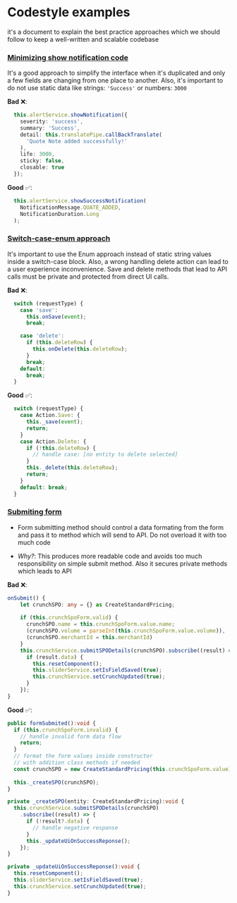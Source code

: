 # Codestyle examples

it's a document to explain the best practice approaches which we should follow to keep a well-written and scalable codebase



### [Minimizing show notification code ](#style-1)
It's a good approach to simplify the interface when it's duplicated and only a few fields are changing from one place to another. 
Also, it's important to do not use static data like strings: `'Success'` or numbers: `3000`

**Bad** ❌:
```typescript
  this.alertService.showNotification({
    severity: 'success',
    summary: 'Success',
    detail: this.translatePipe.callBackTranslate(
      'Quote Note added successfully!'
    ),
    life: 3000,
    sticky: false,
    closable: true
  });
```

**Good** ✅: 
```typescript
  this.alertService.showSuccessNotification(
    NotificationMessage.QUATE_ADDED,
    NotificationDuration.Long
  );
```
     

### [Switch-case-enum approach](#style-2)


It's important to use the Enum approach instead of static string values inside a switch-case block.
Also, a wrong handling delete action can lead to a user experience inconvenience.
Save and delete methods that lead to API calls must be private and protected from direct UI calls.

**Bad** ❌:
```typescript
  switch (requestType) {
    case 'save':
      this.onSave(event);
      break;

    case 'delete':
      if (this.deleteRow) {
        this.onDelete(this.deleteRow);
      }
      break;
    default:
      break;
  }
```

**Good** ✅: 
```typescript
  switch (requestType) {
    case Action.Save: {
      this._save(event);
      return;
    }
    case Action.Delete: {
      if (!this.deleteRow) {
        // handle case: [no entity to delete selected]
      }
      this._delete(this.deleteRow);
      return;
    }
    default: break;
  }
```
     

### [Submiting form](#style-3)

  - Form submitting method should control a data formating from the form and pass it to method which will send to API. Do not overload it with too much code

  - *Why?*: This produces more readable code and avoids too much responsibility on simple submit method. Also it secures private methods which leads to API

**Bad** ❌:
```typescript
onSubmit() {
    let crunchSPO: any = {} as CreateStandardPricing;
    
    if (this.crunchSpoForm.valid) {
      crunchSPO.name = this.crunchSpoForm.value.name;
      (crunchSPO.volume = parseInt(this.crunchSpoForm.value.volume)),
      (crunchSPO.merchantId = this.merchantId)
    }
    this.crunchService.submitSPODetails(crunchSPO).subscribe((result) => {
      if (result.data) {
        this.resetComponent();
        this.sliderService.setIsFieldSaved(true);
        this.crunchService.setCrunchUpdated(true);
      }
    });
}
  ```
**Good** ✅: 

  ```typescript
public formSubmited():void {
    if (this.crunchSpoForm.invalid) {
      // handle invalid form data flow
      return;
    }
    // format the form values inside constructor 
    // with addition class methods if needed
    const crunchSPO = new CreateStandardPricing(this.crunchSpoForm.value);
    
    this._createSPO(crunchSPO);
}

private _createSPO(entity: CreateStandardPricing):void {
    this.crunchService.submitSPODetails(crunchSPO)
      .subscribe((result) => {
        if (!result?.data) {
          // handle negative response
        }
        this._updateUiOnSuccessReponse();
      });
  }

  private _updateUiOnSuccessReponse():void {
    this.resetComponent();
    this.sliderService.setIsFieldSaved(true);
    this.crunchService.setCrunchUpdated(true);
  }
  ```
